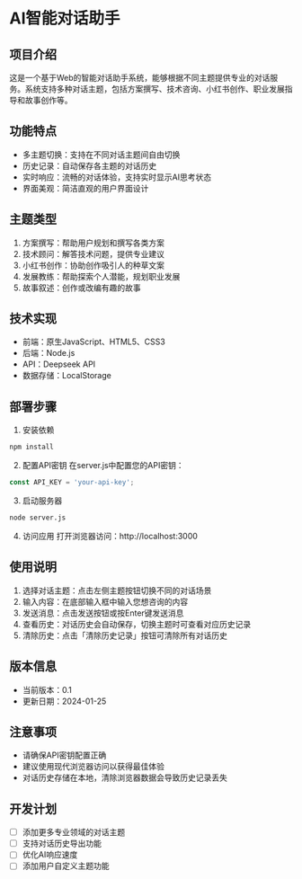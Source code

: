 # AI智能对话助手

## 项目介绍
这是一个基于Web的智能对话助手系统，能够根据不同主题提供专业的对话服务。系统支持多种对话主题，包括方案撰写、技术咨询、小红书创作、职业发展指导和故事创作等。

## 功能特点
- 多主题切换：支持在不同对话主题间自由切换
- 历史记录：自动保存各主题的对话历史
- 实时响应：流畅的对话体验，支持实时显示AI思考状态
- 界面美观：简洁直观的用户界面设计

## 主题类型
1. 方案撰写：帮助用户规划和撰写各类方案
2. 技术顾问：解答技术问题，提供专业建议
3. 小红书创作：协助创作吸引人的种草文案
4. 发展教练：帮助探索个人潜能，规划职业发展
5. 故事叙述：创作或改编有趣的故事

## 技术实现
- 前端：原生JavaScript、HTML5、CSS3
- 后端：Node.js
- API：Deepseek API
- 数据存储：LocalStorage

## 部署步骤
1. 安装依赖
```bash
npm install
```

2. 配置API密钥
在server.js中配置您的API密钥：
```javascript
const API_KEY = 'your-api-key';
```

3. 启动服务器
```bash
node server.js
```

4. 访问应用
打开浏览器访问：http://localhost:3000

## 使用说明
1. 选择对话主题：点击左侧主题按钮切换不同的对话场景
2. 输入内容：在底部输入框中输入您想咨询的内容
3. 发送消息：点击发送按钮或按Enter键发送消息
4. 查看历史：对话历史会自动保存，切换主题时可查看对应历史记录
5. 清除历史：点击「清除历史记录」按钮可清除所有对话历史

## 版本信息
- 当前版本：0.1
- 更新日期：2024-01-25

## 注意事项
- 请确保API密钥配置正确
- 建议使用现代浏览器访问以获得最佳体验
- 对话历史存储在本地，清除浏览器数据会导致历史记录丢失

## 开发计划
- [ ] 添加更多专业领域的对话主题
- [ ] 支持对话历史导出功能
- [ ] 优化AI响应速度
- [ ] 添加用户自定义主题功能
